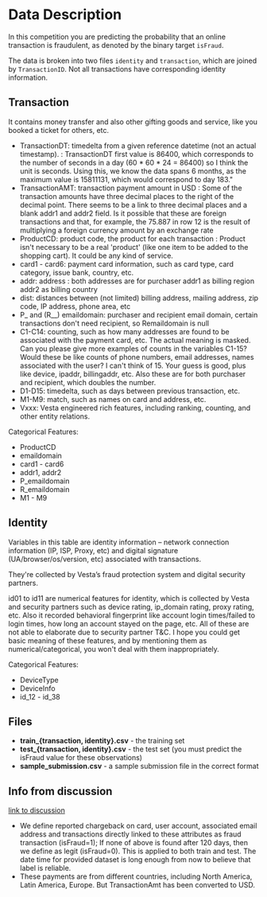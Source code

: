 # Data Description

In this competition you are predicting the probability that an online transaction is fraudulent, as denoted by the binary target `isFraud`.

The data is broken into two files `identity` and `transaction`, which are joined by `TransactionID`. Not all transactions have corresponding identity information.

## Transaction

It contains money transfer and also other gifting goods and service, like you booked a ticket for others, etc.

- TransactionDT: timedelta from a given reference datetime (not an actual timestamp). : TransactionDT first value is 86400, which corresponds to the number of seconds in a day (60 * 60 * 24 = 86400) so I think the unit is seconds. Using this, we know the data spans 6 months, as the maximum value is 15811131, which would correspond to day 183."
- TransactionAMT: transaction payment amount in USD : Some of the transaction amounts have three decimal places to the right of the decimal point. There seems to be a link to three decimal places and a blank addr1 and addr2 field. Is it possible that these are foreign transactions and that, for example, the 75.887 in row 12 is the result of multiplying a foreign currency amount by an exchange rate
- ProductCD: product code, the product for each transaction : Product isn't necessary to be a real 'product' (like one item to be added to the shopping cart). It could be any kind of service.
- card1 - card6: payment card information, such as card type, card category, issue bank, country, etc.
- addr: address : both addresses are for purchaser addr1 as billing region addr2 as billing country
- dist: distances between (not limited) billing address, mailing address, zip code, IP address, phone area, etc
- P\_ and (R\_\_) emaildomain: purchaser and recipient email domain, certain transactions don't need recipient, so Remaildomain is null
- C1-C14: counting, such as how many addresses are found to be associated with the payment card, etc. The actual meaning is masked. Can you please give more examples of counts in the variables C1-15? Would these be like counts of phone numbers, email addresses, names associated with the user? I can't think of 15. Your guess is good, plus like device, ipaddr, billingaddr, etc. Also these are for both purchaser and recipient, which doubles the number.
- D1-D15: timedelta, such as days between previous transaction, etc.
- M1-M9: match, such as names on card and address, etc.
- Vxxx: Vesta engineered rich features, including ranking, counting, and other entity relations.

Categorical Features:

- ProductCD
- emaildomain
- card1 - card6
- addr1, addr2
- P_emaildomain
- R_emaildomain
- M1 - M9

## Identity

Variables in this table are identity information – network connection information (IP, ISP, Proxy, etc) and digital signature (UA/browser/os/version, etc) associated with transactions.

They're collected by Vesta’s fraud protection system and digital security partners.

id01 to id11 are numerical features for identity, which is collected by Vesta and security partners such as device rating, ip_domain rating, proxy rating, etc. Also it recorded behavioral fingerprint like account login times/failed to login times, how long an account stayed on the page, etc. All of these are not able to elaborate due to security partner T&C. I hope you could get basic meaning of these features, and by mentioning them as numerical/categorical, you won't deal with them inappropriately.

Categorical Features:

- DeviceType
- DeviceInfo
- id_12 - id_38

## Files

- **train\_{transaction, identity}.csv** - the training set
- **test\_{transaction, identity}.csv** - the test set (you must predict the isFraud value for these observations)
- **sample_submission.csv** - a sample submission file in the correct format

## Info from discussion

[link to discussion](https://www.kaggle.com/c/ieee-fraud-detection/discussion/100304)

- We define reported chargeback on card, user account, associated email address and transactions directly linked to these attributes as fraud transaction (isFraud=1); If none of above is found after 120 days, then we define as legit (isFraud=0). This is applied to both train and test. The date time for provided dataset is long enough from now to believe that label is reliable.
- These payments are from different countries, including North America, Latin America, Europe. But TransactionAmt has been converted to USD.

